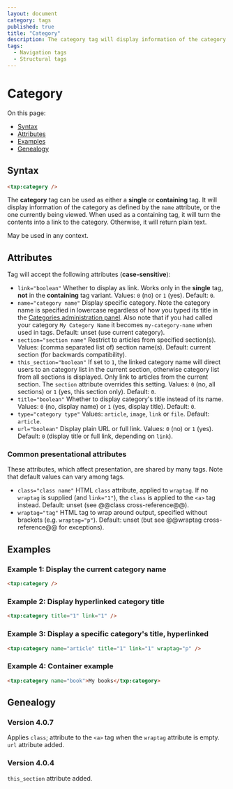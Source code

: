 ```yaml
---
layout: document
category: tags
published: true
title: "Category"
description: The category tag will display information of the category as defined by the name attribute, or the one currently being viewed.
tags:
  - Navigation tags
  - Structural tags
---
```


# Category

On this page:

* [Syntax](#user-content-syntax)
* [Attributes](#user-content-attributes)
* [Examples](#user-content-examples)
* [Genealogy](#user-content-genealogy)

## Syntax

```html
<txp:category />
```

The **category** tag can be used as either a __single__ or __containing__ tag. It will display information of the category as defined by the `name` attribute, or the one currently being viewed. When used as a containing tag, it will turn the contents into a link to the category. Otherwise, it will return plain text.

May be used in any context.

## Attributes

Tag will accept the following attributes (**case-sensitive**):

* `link="boolean"`
Whether to display as link. Works only in the __single__ tag, **not** in the __containing__ tag variant.
Values: `0` (no) or `1` (yes).
Default: `0`.
* `name="category name"`
Display specific category. Note the category name is specified in lowercase regardless of how you typed its title in the [Categories administration panel](../administration/categories-panel). Also note that if you had called your category `My Category Name` it becomes `my-category-name` when used in tags.
Default: unset (use current category).
* `section="section name"`
Restrict to articles from specified section(s).
Values: (comma separated list of) section name(s).
Default: current section (for backwards compatibility).
* `this_section="boolean"`
If set to `1`, the linked category name will direct users to an category list in the current section, otherwise category list from all sections is displayed.
Only link to articles from the current section. The `section` attribute overrides this setting.
Values: `0` (no, all sections) or `1` (yes, this section only).
Default: `0`.
* `title="boolean"`
Whether to display category's title instead of its name.
Values: `0` (no, display name) or `1` (yes, display title).
Default: `0`.
* `type="category type"`
Values: `article`, `image`, `link` or `file`.
Default: `article`.
* `url="boolean"`
Display plain URL or full link.
Values: `0` (no) or `1` (yes).
Default: `0` (display title or full link, depending on `link`).

### Common presentational attributes

These attributes, which affect presentation, are shared by many tags. Note that default values can vary among tags.

* `class="class name"`
HTML `class` attribute, applied to `wraptag`. If no `wraptag` is supplied (and `link="1"`), the `class` is applied to the `<a>` tag instead.
Default: unset (see @@class cross-reference@@).
* `wraptag="tag"`
HTML tag to wrap around output, specified without brackets (e.g. `wraptag="p"`).
Default: unset (but see @@wraptag cross-reference@@ for exceptions).

## Examples

### Example 1: Display the current category name

```html
<txp:category />
```

### Example 2: Display hyperlinked category title

```html
<txp:category title="1" link="1" />
```

### Example 3: Display a specific category's title, hyperlinked

```html
<txp:category name="article" title="1" link="1" wraptag="p" />
```

### Example 4: Container example

```html
<txp:category name="book">My books</txp:category>
```

## Genealogy

### Version 4.0.7

Applies `class`; attribute to the `<a>` tag when the `wraptag` attribute is empty.
`url` attribute added.

### Version 4.0.4

`this_section` attribute added.
